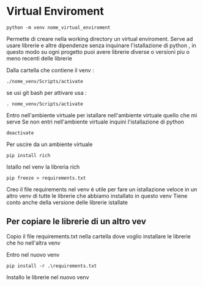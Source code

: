 # Virtual Enviroment



```text
python -m venv nome_virtual_enviroment 
```

Permette di creare nella working directory un virtual enviroment.
Serve ad usare librerie e altre dipendenze senza inquinare l'istallazione di python , in questo modo su ogni progetto puoi avere librerie diverse o versioni piu o meno recenti delle librerie 

Dalla cartella che contiene il venv :
```text
./nome_venv/Scripts/activate
```
se usi git bash per attivare usa :

```text
. nome_venv/Scripts/activate
```

Entro nell'ambiente virtuale per istallare nell'ambiente virtuale quello che mi serve 
Se non entri nell'ambiente virtuale inquini l'istallazione di python


```
deactivate
```
Per uscire da un ambiente virtuale

```
pip install rich
```
Istallo nel venv la libreria rich 

```
pip freeze > requirements.txt
```
Creo il file requirements nel venv è utile per fare un istallazione veloce in 
un altro venv di tutte le librerie che abbiamo installato in questo venv
Tiene conto anche della versione delle librerie istallate


## Per copiare le librerie di un altro vev

Copio il file requirements.txt nella cartella dove voglio installare le librerie che ho nell'altra venv

Entro nel nuovo venv

```
pip install -r .\requirements.txt
```
Installo le librerie nel nuovo venv
